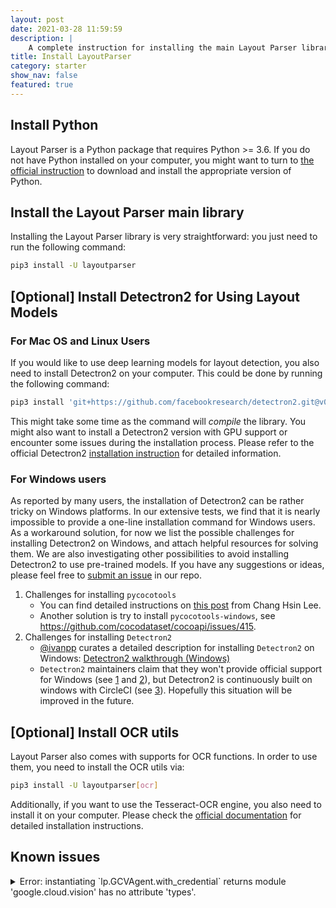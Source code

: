 ```yaml
---
layout: post
date: 2021-03-28 11:59:59
description: |
    A complete instruction for installing the main Layout Parser library and auxiliary components. 
title: Install LayoutParser
category: starter
show_nav: false
featured: true
---
```

## Install Python

Layout Parser is a Python package that requires Python >= 3.6. If you do not have Python installed on your computer, you might want to turn to [the official instruction](https://www.python.org/downloads/) to download and install the appropriate version of Python.

## Install the Layout Parser main library

Installing the Layout Parser library is very straightforward: you just need to run the following command: 

```bash
pip3 install -U layoutparser
```

## [Optional] Install Detectron2 for Using Layout Models

### For Mac OS and Linux Users 

If you would like to use deep learning models for layout detection, you also need to install Detectron2 on your computer. This could be done by running the following command: 

```bash
pip3 install 'git+https://github.com/facebookresearch/detectron2.git@v0.4#egg=detectron2' 
```

This might take some time as the command will *compile* the library. You might also want to install a Detectron2 version 
with GPU support or encounter some issues during the installation process. Please refer to the official Detectron2 
[installation instruction](https://github.com/facebookresearch/detectron2/blob/master/INSTALL.md) for detailed
information. 

### For Windows users

As reported by many users, the installation of Detectron2 can be rather tricky on Windows platforms. In our extensive tests, we find that it is nearly impossible to provide a one-line installation command for Windows users. As a workaround solution, for now we list the possible challenges for installing Detectron2 on Windows, and attach helpful resources for solving them. We are also investigating other possibilities to avoid installing Detectron2 to use pre-trained models. If you have any suggestions or ideas, please feel free to [submit an issue](https://github.com/Layout-Parser/layout-parser/issues) in our repo. 

1. Challenges for installing `pycocotools` 
    - You can find detailed instructions on [this post](https://changhsinlee.com/pycocotools/) from Chang Hsin Lee. 
    - Another solution is try to install `pycocotools-windows`, see https://github.com/cocodataset/cocoapi/issues/415. 
2. Challenges for installing `Detectron2` 
    - [@ivanpp](https://github.com/ivanpp) curates a detailed description for installing `Detectron2` on Windows: [Detectron2 walkthrough (Windows)](https://ivanpp.cc/detectron2-walkthrough-windows/#step3installdetectron2)
    - `Detectron2` maintainers claim that they won't provide official support for Windows (see [1](https://github.com/facebookresearch/detectron2/issues/9#issuecomment-540974288) and [2](https://detectron2.readthedocs.io/en/latest/tutorials/install.html)), but Detectron2 is continuously built on windows with CircleCI (see [3](https://github.com/facebookresearch/detectron2/blob/master/INSTALL.md#common-installation-issues)). Hopefully this situation will be improved in the future.


## [Optional] Install OCR utils

Layout Parser also comes with supports for OCR functions. In order to use them, you need to install the OCR utils via: 

```bash
pip3 install -U layoutparser[ocr]
```

Additionally, if you want to use the Tesseract-OCR engine, you also need to install it on your computer. Please check the 
[official documentation](https://tesseract-ocr.github.io/tessdoc/Installation.html) for detailed installation instructions. 

## Known issues

<details><summary markdown="span">Error: instantiating `lp.GCVAgent.with_credential` returns module 'google.cloud.vision' has no attribute 'types'.
</summary>
In this case, you have a newer version of the google-cloud-vision. Please consider downgrading the API using: 
```bash
pip install layoutparser[ocr]
```
</details>